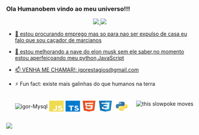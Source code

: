 ###  Ola Humanobem vindo ao meu universo!!!
<div align="center">
  <a href="https://github.com/Igorrochalord">
  <img height="180em" src="https://github-readme-stats.vercel.app/api?username=Igorrochalord&show_icons=true&theme=dark&include_all_commits=true&count_private=true"/>
  <img height="180em" src="https://github-readme-stats.vercel.app/api/top-langs/?username=Igorrochalord&layout=compact&langs_count=7&theme=dark"/>
</div>

- 🔭 estou procurando emprego mas so para nao ser expulso de casa eu falo que sou caçador de marcianos 
- 🌱 estou melhorando a nave do elon musk sem ele saber,no momento estou aperfeiçoando meu python,JavaScript
- 📫 VENHA ME CHAMAR!: igorestagios@gmail.com
- ⚡ Fun fact: existe mais galinhas do que humanos na terra 

  <div style="display: inline_block"><br>
  <img align="center" alt="igor-Mysql" height="30" width="40" src="https://cdn.jsdelivr.net/gh/devicons/devicon/icons/mysql/mysql-original.svg" />
  <img align="center" alt="igor-Js" height="30" width="40" src="https://raw.githubusercontent.com/devicons/devicon/master/icons/javascript/javascript-plain.svg">
  <img align="center" alt="igor-Ts" height="30" width="40" src="https://raw.githubusercontent.com/devicons/devicon/master/icons/typescript/typescript-plain.svg">
  <img align="center" alt="igor-HTML" height="30" width="40" src="https://raw.githubusercontent.com/devicons/devicon/master/icons/html5/html5-original.svg">
  <img align="center" alt="igor-CSS" height="30" width="40" src="https://raw.githubusercontent.com/devicons/devicon/master/icons/css3/css3-original.svg">
  <img align="center" alt="igor-Python" height="30" width="40" src="https://raw.githubusercontent.com/devicons/devicon/master/icons/python/python-original.svg">
  <img align="right"  alt="this slowpoke moves" src="http://i.stack.imgur.com/SBv4T.gif" /
</div>
  
  ##
 </div>
  <a href="https://www.linkedin.com/in/igor-rocha-0bb14521a/" target="_blank"><img src="https://img.shields.io/badge/-LinkedIn-%230077B5?style=for-the-badge&logo=linkedin&logoColor=white" target="_blank"></a> 
  </div>
